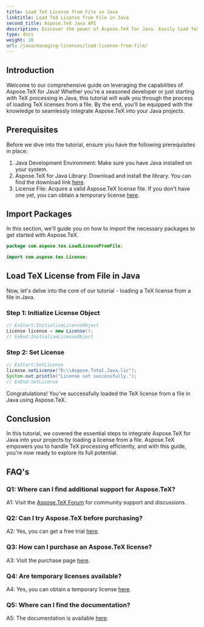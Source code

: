 ```yaml
---
title: Load TeX License from File in Java
linktitle: Load TeX License from File in Java
second_title: Aspose.TeX Java API
description: Discover the power of Aspose.TeX for Java. Easily load TeX licenses from files with our step-by-step guide.
type: docs
weight: 10
url: /java/managing-licenses/load-license-from-file/
---
```

## Introduction

Welcome to our comprehensive guide on leveraging the capabilities of Aspose.TeX for Java! Whether you're a seasoned developer or just starting with TeX processing in Java, this tutorial will walk you through the process of loading TeX licenses from a file. By the end, you'll be equipped with the knowledge to seamlessly integrate Aspose.TeX into your Java projects.

## Prerequisites

Before we dive into the tutorial, ensure you have the following prerequisites in place:

1. Java Development Environment: Make sure you have Java installed on your system.
2. Aspose.TeX for Java Library: Download and install the library. You can find the download link [here](https://releases.aspose.com/tex/java/).
3. License File: Acquire a valid Aspose.TeX license file. If you don't have one yet, you can obtain a temporary license [here](https://purchase.aspose.com/temporary-license/).

## Import Packages

In this section, we'll guide you on how to import the necessary packages to get started with Aspose.TeX.

```java
package com.aspose.tex.LoadLicenseFromFile;

import com.aspose.tex.License;
```

## Load TeX License from File in Java

Now, let's delve into the core of our tutorial - loading a TeX license from a file in Java.

### Step 1: Initialize License Object

```java
// ExStart:InitializeLicenseObject
License license = new License();
// ExEnd:InitializeLicenseObject
```

### Step 2: Set License

```java
// ExStart:SetLicense
license.setLicense("D:\\Aspose.Total.Java.lic");
System.out.println("License set successfully.");
// ExEnd:SetLicense
```

Congratulations! You've successfully loaded the TeX license from a file in Java using Aspose.TeX.

## Conclusion

In this tutorial, we covered the essential steps to integrate Aspose.TeX for Java into your projects by loading a license from a file. Aspose.TeX empowers you to handle TeX processing efficiently, and with this guide, you're now ready to explore its full potential.

## FAQ's

### Q1: Where can I find additional support for Aspose.TeX?

A1: Visit the [Aspose.TeX Forum](https://forum.aspose.com/c/tex/47) for community support and discussions.

### Q2: Can I try Aspose.TeX before purchasing?

A2: Yes, you can get a free trial [here](https://releases.aspose.com/).

### Q3: How can I purchase an Aspose.TeX license?

A3: Visit the purchase page [here](https://purchase.aspose.com/buy).

### Q4: Are temporary licenses available?

A4: Yes, you can obtain a temporary license [here](https://purchase.aspose.com/temporary-license/).

### Q5: Where can I find the documentation?

A5: The documentation is available [here](https://reference.aspose.com/tex/java/).
